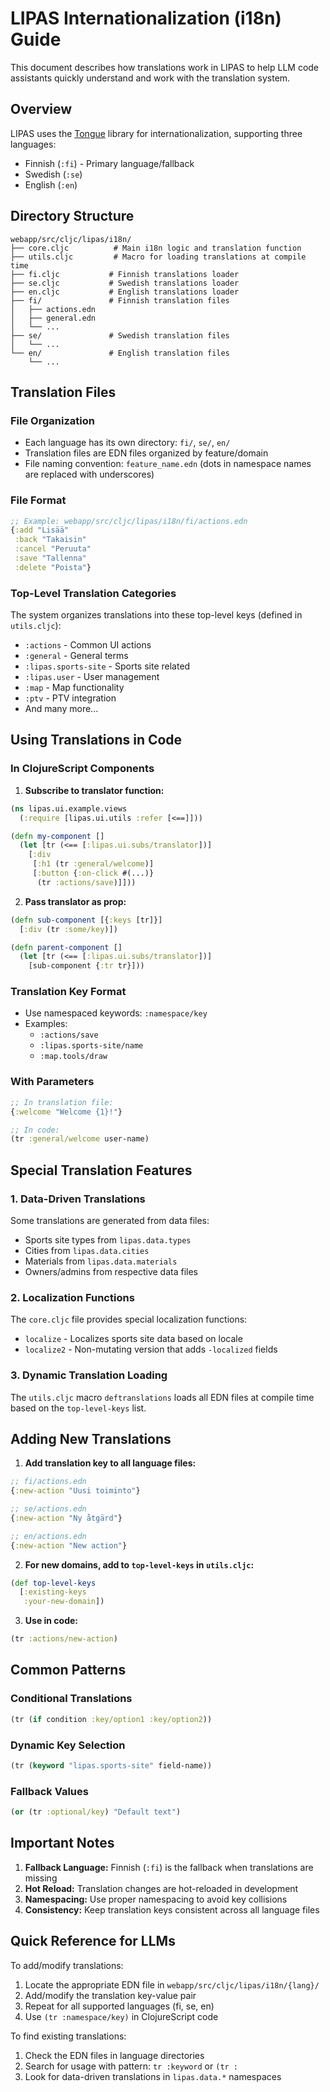 # LIPAS Internationalization (i18n) Guide

This document describes how translations work in LIPAS to help LLM code assistants quickly understand and work with the translation system.

## Overview

LIPAS uses the [Tongue](https://github.com/tonsky/tongue) library for internationalization, supporting three languages:
- Finnish (`:fi`) - Primary language/fallback
- Swedish (`:se`)
- English (`:en`)

## Directory Structure

```
webapp/src/cljc/lipas/i18n/
├── core.cljc          # Main i18n logic and translation function
├── utils.cljc         # Macro for loading translations at compile time
├── fi.cljc           # Finnish translations loader
├── se.cljc           # Swedish translations loader
├── en.cljc           # English translations loader
├── fi/               # Finnish translation files
│   ├── actions.edn
│   ├── general.edn
│   └── ...
├── se/               # Swedish translation files
│   └── ...
└── en/               # English translation files
    └── ...
```

## Translation Files

### File Organization
- Each language has its own directory: `fi/`, `se/`, `en/`
- Translation files are EDN files organized by feature/domain
- File naming convention: `feature_name.edn` (dots in namespace names are replaced with underscores)

### File Format
```clojure
;; Example: webapp/src/cljc/lipas/i18n/fi/actions.edn
{:add "Lisää"
 :back "Takaisin"
 :cancel "Peruuta"
 :save "Tallenna"
 :delete "Poista"}
```

### Top-Level Translation Categories
The system organizes translations into these top-level keys (defined in `utils.cljc`):
- `:actions` - Common UI actions
- `:general` - General terms
- `:lipas.sports-site` - Sports site related
- `:lipas.user` - User management
- `:map` - Map functionality
- `:ptv` - PTV integration
- And many more...

## Using Translations in Code

### In ClojureScript Components

1. **Subscribe to translator function:**
```clojure
(ns lipas.ui.example.views
  (:require [lipas.ui.utils :refer [<==]]))

(defn my-component []
  (let [tr (<== [:lipas.ui.subs/translator])]
    [:div
     [:h1 (tr :general/welcome)]
     [:button {:on-click #(...)}
      (tr :actions/save)]]))
```

2. **Pass translator as prop:**
```clojure
(defn sub-component [{:keys [tr]}]
  [:div (tr :some/key)])

(defn parent-component []
  (let [tr (<== [:lipas.ui.subs/translator])]
    [sub-component {:tr tr}]))
```

### Translation Key Format
- Use namespaced keywords: `:namespace/key`
- Examples:
  - `:actions/save`
  - `:lipas.sports-site/name`
  - `:map.tools/draw`

### With Parameters
```clojure
;; In translation file:
{:welcome "Welcome {1}!"}

;; In code:
(tr :general/welcome user-name)
```

## Special Translation Features

### 1. Data-Driven Translations
Some translations are generated from data files:
- Sports site types from `lipas.data.types`
- Cities from `lipas.data.cities`
- Materials from `lipas.data.materials`
- Owners/admins from respective data files

### 2. Localization Functions
The `core.cljc` file provides special localization functions:
- `localize` - Localizes sports site data based on locale
- `localize2` - Non-mutating version that adds `-localized` fields

### 3. Dynamic Translation Loading
The `utils.cljc` macro `deftranslations` loads all EDN files at compile time based on the `top-level-keys` list.

## Adding New Translations

1. **Add translation key to all language files:**
```clojure
;; fi/actions.edn
{:new-action "Uusi toiminto"}

;; se/actions.edn
{:new-action "Ny åtgärd"}

;; en/actions.edn
{:new-action "New action"}
```

2. **For new domains, add to `top-level-keys` in `utils.cljc`:**
```clojure
(def top-level-keys
  [:existing-keys
   :your-new-domain])
```

3. **Use in code:**
```clojure
(tr :actions/new-action)
```

## Common Patterns

### Conditional Translations
```clojure
(tr (if condition :key/option1 :key/option2))
```

### Dynamic Key Selection
```clojure
(tr (keyword "lipas.sports-site" field-name))
```

### Fallback Values
```clojure
(or (tr :optional/key) "Default text")
```

## Important Notes

1. **Fallback Language:** Finnish (`:fi`) is the fallback when translations are missing
2. **Hot Reload:** Translation changes are hot-reloaded in development
3. **Namespacing:** Use proper namespacing to avoid key collisions
4. **Consistency:** Keep translation keys consistent across all language files

## Quick Reference for LLMs

To add/modify translations:
1. Locate the appropriate EDN file in `webapp/src/cljc/lipas/i18n/{lang}/`
2. Add/modify the translation key-value pair
3. Repeat for all supported languages (fi, se, en)
4. Use `(tr :namespace/key)` in ClojureScript code

To find existing translations:
1. Check the EDN files in language directories
2. Search for usage with pattern: `tr :keyword` or `(tr :`
3. Look for data-driven translations in `lipas.data.*` namespaces
